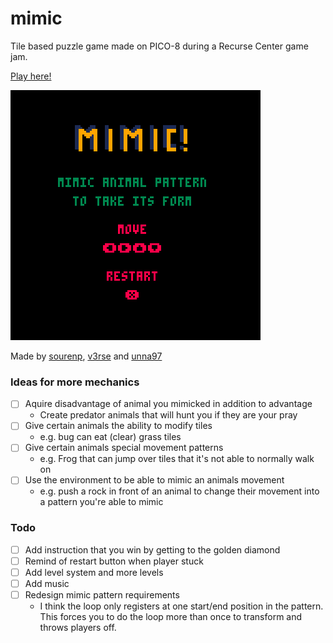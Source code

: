 # mimic
Tile based puzzle game made on PICO-8 during a Recurse Center game jam.

[Play here!](https://www.lexaloffle.com/bbs/?tid=37345)

![demo4](images/demo4.gif)

Made by [sourenp](https://github.com/sourenp), [v3rse](https://github.com/v3rse) and [unna97](https://github.com/unna97)

### Ideas for more mechanics
- [ ] Aquire disadvantage of animal you mimicked in addition to advantage
  - Create predator animals that will hunt you if they are your pray
- [ ] Give certain animals the ability to modify tiles
  - e.g. bug can eat (clear) grass tiles
- [ ] Give certain animals special movement patterns
  - e.g. Frog that can jump over tiles that it's not able to normally walk on
- [ ] Use the environment to be able to mimic an animals movement
  - e.g. push a rock in front of an animal to change their movement into a pattern you're able to mimic

### Todo

- [ ] Add instruction that you win by getting to the golden diamond
- [ ] Remind of restart button when player stuck
- [ ] Add level system and more levels
- [ ] Add music
- [ ] Redesign mimic pattern requirements
  - I think the loop only registers at one start/end position in the pattern. This forces you to do the loop more than once to transform and throws players off.
